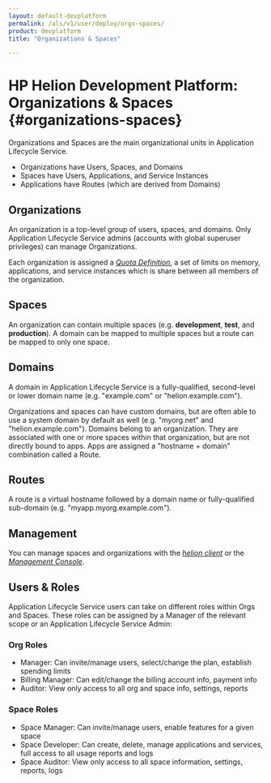 ```yaml
---
layout: default-devplatform
permalink: /als/v1/user/deploy/orgs-spaces/
product: devplatform
title: "Organizations & Spaces"

---
```

<!--PUBLISHED-->

# HP Helion Development Platform: Organizations & Spaces {#organizations-spaces}

Organizations and Spaces are the main organizational units in Application Lifecycle Service.

-   Organizations have Users, Spaces, and Domains
-   Spaces have Users, Applications, and Service Instances
-   Applications have Routes (which are derived from Domains)

Organizations[](#organizations "Permalink to this headline")
-------------------------------------------------------------

An organization is a top-level group of users, spaces, and domains. Only
Application Lifecycle Service admins (accounts with global superuser privileges) can manage
Organizations.

Each organization is assigned a [*Quota
Definition*](/als/v1/admin/server/configuration/#server-config-quota-definitions),
a set of limits on memory, applications, and service instances which is
share between all members of the organization.

Spaces[](#spaces "Permalink to this headline")
-----------------------------------------------

An organization can contain multiple spaces (e.g. **development**,
**test**, and **production**). A domain can be mapped to multiple spaces
but a route can be mapped to only one space.

Domains[](#domains "Permalink to this headline")
-------------------------------------------------

A domain in Application Lifecycle Service is a fully-qualified, second-level or lower domain
name (e.g. "example.com" or "helion.example.com").

Organizations and spaces can have custom domains, but are often able to
use a system domain by default as well (e.g. "myorg.net" and
"helion.example.com"). Domains belong to an organization. They are
associated with one or more spaces within that organization, but are not
directly bound to apps. Apps are assigned a "hostname + domain"
combination called a Route.

Routes[](#routes "Permalink to this headline")
-----------------------------------------------

A route is a virtual hostname followed by a domain name or
fully-qualified sub-domain (e.g. "myapp.myorg.example.com").

Management[](#management "Permalink to this headline")
-------------------------------------------------------

You can manage spaces and organizations with the [*helion
client*](/als/v1/user/client/#client) or the [*Management
Console*](/als/v1/admin/console/customize/#user-console-organizations).

Users & Roles[](#users-roles "Permalink to this headline")
-----------------------------------------------------------

Application Lifecycle Service users can take on different roles within Orgs and Spaces. These
roles can be assigned by a Manager of the relevant scope or an Application Lifecycle Service
Admin:

### Org Roles[](#org-roles "Permalink to this headline")

-   Manager: Can invite/manage users, select/change the plan, establish
    spending limits
-   Billing Manager: Can edit/change the billing account info, payment
    info
-   Auditor: View only access to all org and space info, settings,
    reports

### Space Roles[](#space-roles "Permalink to this headline")

-   Space Manager: Can invite/manage users, enable features for a given
    space
-   Space Developer: Can create, delete, manage applications and
    services, full access to all usage reports and logs
-   Space Auditor: View only access to all space information, settings,
    reports, logs
